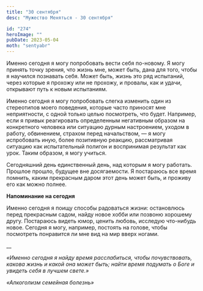 ```yaml
---
title: "30 сентября"
desc: "Мужество Меняться - 30 сентября"

id: "274"
heroImage: ""
pubDate: 2023-05-04
moth: "sentyabr"
---
```


Именно сегодня я могу попробовать вести себя по-новому. Я могу принять точку
зрения, что жизнь мне, может быть, дана для того, чтобы я научился познавать
себя. Может быть, жизнь это ряд испытаний, через которые я прохожу или не
прохожу, и провалы, как и удачи, открывают путь к новым испытаниям.

Именно сегодня я могу попробовать слегка изменить один из стереотипов моего
поведения, которые часто приносят мне неприятности, с одной только целью
посмотреть, что будет. Например, если я привык реагировать определенным
негативным образом на конкретного человека или ситуацию дурным настроением,
уходом в работу, обвинением, страхом перед начальством, — я могу испробовать
иную, более позитивную реакцию, рассматривая ситуацию как испытательный
полигон и воспринимая результат как урок. Таким образом, я могу учиться.

Сегодняшний день единственный день, над которым я могу работать. Прошлое
прошло, будущее вне досягаемости. Я постараюсь все время помнить, каким
прекрасным даром этот день может быть, и проживу его как можно полнее.

**Напоминание на сегодня**

Именно сегодня я поищу способы радоваться жизни: остановлюсь перед прекрасным
садом, найду новое хобби или позвоню хорошему другу. Постараюсь видеть юмор,
ценить любовь, исследую что-нибудь новое. Сегодня я могу, например, постоять
на голове, чтобы посмотреть понравится ли мне вид на мир вверх ногами.

\_\_

_«Именно сегодня я найду время расслабиться, чтобы почувствовать, какова жизнь
и какой она может быть; найти время подумать о Боге и увидеть себя в лучшем
свете.»_

_«Алкоголизм семейная болезнь»_
